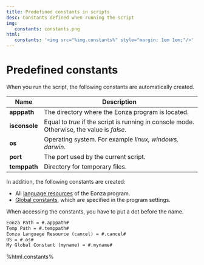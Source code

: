 ```yaml
---
title: Predefined constants in scripts
desc: Constants defined when running the script 
img:
   constants: constants.png
html:
   constants: '<img src="%img.constants%" style="margin: 1em 1em;"/>'
---
```

# Predefined constants

When you run the script, the following constants are automatically created.

Name | Description
------------|------------
**apppath** | The directory where the Eonza program is located.
**isconsole** | Equal to *true* if the script is running in console mode. Otherwise, the value is *false*.
**os** | Operating system. For example *linux, windows, darwin*.
**port** | The port used by the current script.
**temppath** | Directory for temporary files.

In addition, the following constants are created:

* All [language resources](https://github.com/gentee/eonza-assets/blob/master/languages/en.yaml) of the Eonza program.
* [Global constants](settings.html), which are specified in the program settings.

When accessing the constants, you have to put a dot before the name.

``` txt
Eonza Path = #.apppath#
Temp Path = #.temppath#
Eonza Language Resource (cancel) = #.cancel#  
OS = #.os#
My Global Constant (myname) = #.myname#
```

%html.constants%

